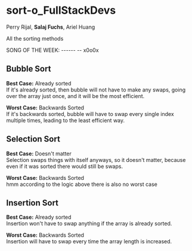# sort-o_FullStackDevs

Perry Rijal, **Salaj Fuchs**, Ariel Huang

All the sorting methods

SONG OF THE WEEK: ------ -- x0o0x


## Bubble Sort

**Best Case:** Already sorted <br>
If it's already sorted, then bubble will not have to make any swaps, going over the array just once, and it will be the most efficient.

**Worst Case:** Backwards Sorted <br>
If it's backwards sorted, bubble will have to swap every single index multiple times, leading to the least efficient way.

## Selection Sort

**Best Case:** Doesn't matter <br>
Selection swaps things with itself anyways, so it doesn't matter, because even if it was sorted there would still be swaps.

**Worst Case:** Backwards Sorted <br>
hmm according to the logic above there is also no worst case

## Insertion Sort

**Best Case:** Already sorted <br>
Insertion won't have to swap anything if the array is already sorted.

**Worst Case:** Backwards Sorted <br>
Insertion will have to swap every time the array length is increased.
